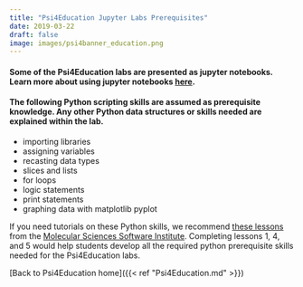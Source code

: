 ```yaml
---
title: "Psi4Education Jupyter Labs Prerequisites"
date: 2019-03-22
draft: false
image: images/psi4banner_education.png
---
```


#### Some of the Psi4Education labs are presented as jupyter notebooks.  Learn more about using jupyter notebooks [here](https://www.codecademy.com/articles/how-to-use-jupyter-notebooks).

#### The following Python scripting skills are assumed as prerequisite knowledge.  Any other Python data structures or skills needed are explained within the lab.
- importing libraries
- assigning variables
- recasting data types
- slices and lists
- for loops
- logic statements
- print statements
- graphing data with matplotlib pyplot

If you need tutorials on these Python skills, we recommend [these lessons](https://molssi-education.github.io/python_scripting_cms/) from the [Molecular Sciences Software Institute](https://molssi.org/).  Completing lessons 1, 4, and 5 would help students develop all the required python prerequisite skills needed for the Psi4Education labs.

[Back to Psi4Education home]({{< ref "Psi4Education.md" >}})
